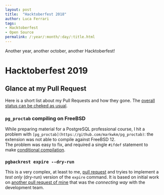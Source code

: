 ```yaml
---
layout: post
title:  "Hacktoberfest 2018"
author: Luca Ferrari
tags:
- Hacktoberfest
- Open Source
permalink: /:year/:month/:day/:title.html
---
```

Another year, another october, another Hacktoberfest!

# Hacktoberfest 2019

## Glance at my Pull Request

Here is a short list about my Pull Requests and how they gone. The [overall status can be cheked as usual](https://hacktoberfestchecker.jenko.me/user/fluca1978).

### `pg_proctab` compiling on FreeBSD

While preparing material for a PostgreSQL professional course, I hit a problem with `[pg_proctab](https://github.com/markwkm/pg_proctab)`: the extension was not able to compile against FreeBSD 12.
<br/>
The problem was easy to fix, and required a single `#ifdef` statement to make [conditional compilation](https://github.com/markwkm/pg_proctab/pull/5).

### `pgbackrest expire --dry-run`

This is a very complex, at least to me, [pull request](https://github.com/pgbackrest/pgbackrest/pull/853) and tryies to implement a *test only* (dry-run) version of the `expire` command. It is based on initial work on [another pull request of mine](https://github.com/pgbackrest/pgbackrest/pull/840) that was the *connecting way* with the development team.
